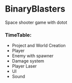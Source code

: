 # BinaryBlasters

Space shooter game with dotot

### TimeTable:
- Project and World Creation  
- Player
- Enemy with spawner
- Damage system
- Player Laser
- UI
- Sound
